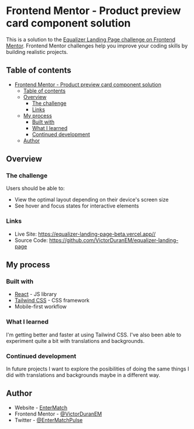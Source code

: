 # Frontend Mentor - Product preview card component solution

This is a solution to the [Equalizer Landing Page challenge on Frontend Mentor](https://www.frontendmentor.io/challenges/equalizer-landing-page-7VJ4gp3DE). Frontend Mentor challenges help you improve your coding skills by building realistic projects.

## Table of contents

- [Frontend Mentor - Product preview card component solution](#frontend-mentor---product-preview-card-component-solution)
  - [Table of contents](#table-of-contents)
  - [Overview](#overview)
    - [The challenge](#the-challenge)
    - [Links](#links)
  - [My process](#my-process)
    - [Built with](#built-with)
    - [What I learned](#what-i-learned)
    - [Continued development](#continued-development)
  - [Author](#author)

## Overview

### The challenge

Users should be able to:

- View the optimal layout depending on their device's screen size
- See hover and focus states for interactive elements

### Links

- Live Site: <https://equalizer-landing-page-beta.vercel.app//>
- Source Code: <https://github.com/VictorDuranEM/equalizer-landing-page>

## My process

### Built with

- [React](https://reactjs.org/) - JS library
- [Tailwind CSS](https://tailwindcss.com/) - CSS framework
- Mobile-first workflow

### What I learned

I'm getting better and faster at using Tailwind CSS. I've also been able to experiment quite a bit with translations and backgrounds.

### Continued development

In future projects I want to explore the posibilities of doing the same things I did with translations and backgrounds maybe in a different way.

## Author

- Website - [EnterMatch](https://entermatch.io/)
- Frontend Mentor - [@VictorDuranEM](https://www.frontendmentor.io/profile/VictorDuranEM)
- Twitter - [@EnterMatchPulse](https://twitter.com/EnterMatchPulse)
